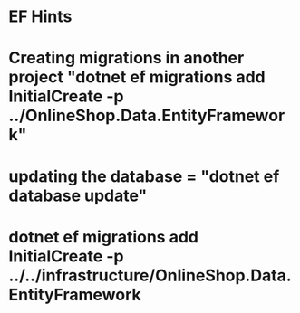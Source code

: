 # EF Hints
# Creating migrations in another project "dotnet ef migrations add InitialCreate -p ../OnlineShop.Data.EntityFramework"
# updating the database = "dotnet ef database update"
#  dotnet ef migrations add InitialCreate -p ../../infrastructure/OnlineShop.Data.EntityFramework